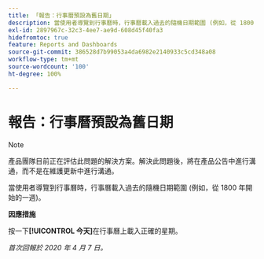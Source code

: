 ```yaml
---
title: 「報告：行事曆預設為舊日期」
description: 當使用者導覽到行事曆時，行事曆載入過去的隨機日期範圍 (例如，從 1800 年開始的一週)。
exl-id: 2897967c-32c3-4ee7-ae9d-608d45f40fa3
hidefromtoc: true
feature: Reports and Dashboards
source-git-commit: 386528d7b99053a4da6982e2140933c5cd348a08
workflow-type: tm+mt
source-wordcount: '100'
ht-degree: 100%

---
```


# 報告：行事曆預設為舊日期

>[!NOTE]
>
>產品團隊目前正在評估此問題的解決方案。解決此問題後，將在產品公告中進行溝通，而不是在維護更新中進行溝通。

當使用者導覽到行事曆時，行事曆載入過去的隨機日期範圍 (例如，從 1800 年開始的一週)。

**因應措施**

按一下&#x200B;**[!UICONTROL 今天]**&#x200B;在行事曆上載入正確的星期。


_首次回報於 2020 年 4 月 7 日。_
